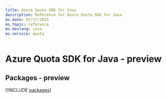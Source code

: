 ```yaml
---
title: Azure Quota SDK for Java
description: Reference for Azure Quota SDK for Java
ms.date: 07/17/2025
ms.topic: reference
ms.devlang: java
ms.service: quota
---
```

# Azure Quota SDK for Java - preview
## Packages - preview
[!INCLUDE [packages](quota-index.md)]